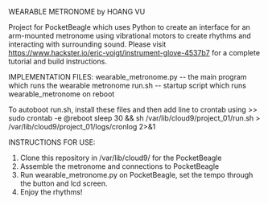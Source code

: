 WEARABLE METRONOME
by HOANG VU

Project for PocketBeagle which uses Python to create an interface for an arm-mounted metronome using vibrational motors to create rhythms and interacting with surrounding sound.
Please visit https://www.hackster.io/eric-voigt/instrument-glove-4537b7 for a complete tutorial and build instructions.

IMPLEMENTATION FILES:
wearable_metronome.py -- the main program which runs the wearable metronome
run.sh -- startup script which runs wearable_metronome on reboot

To autoboot run.sh, install these files and then add line to crontab using >> sudo crontab -e
@reboot sleep 30 && sh /var/lib/cloud9/project_01/run.sh > /var/lib/cloud9/project_01/logs/cronlog 2>&1


INSTRUCTIONS FOR USE:
1. Clone this repository in /var/lib/cloud9/ for the PocketBeagle
2. Assemble the metronome and connections to PocketBeagle
3. Run wearable_metronome.py on PocketBeagle, set the tempo through the button and lcd screen.
4. Enjoy the rhythms!
